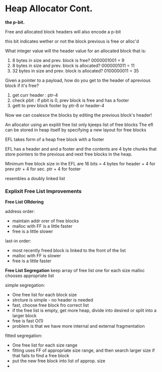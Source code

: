 # Heap Allocator Cont.

**the p-bit.**

Free and allocated block headers will also encode a p-bit

this bit indicates wether or not the block previous is free or alloc'd


What integer value will the header value for an allocated block that is:

1. 8 bytes in size and prev. block is free?
0000001001 = 9
2. 8 bytes in size and prev. block is allocated?
0000001011 = 11
3. 32 bytes in size and prev. block is allocated?
0100000011 = 35

Given a pointer to a payload, how do you get to the header of aprevious block if it's free?
1. get curr header : ptr-4
2. check pbit : if pbit is 0, prev block is free and has a footer
3. gett to prev block footer by ptr-8 or header-4

Now we can coalesce the blocks by editing the previous block's header!

An allocator using an expliit free list only kjeeps list of free blocks
The efl can be stored in heap itself by specifying a new layout for free blocks

EFL takes form of a heap free block with a footer

EFL has a header and and a footer and the contents are 4 byte chunks that store pointers to the previous and next free blocks in the heap.

Minimum free block size in the EFL are 16 bits = 4 bytes for header + 4 for prev ptr + 4 for sec. ptr + 4 for footer

resembles a doubly linked list

### Explixit Free List Improvements

**Free List ORdering**

address order:
 - maintain addr orer of free blocks
 - malloc with FF is a little faster
 - free is a little slower

last-in order:
  - most recently freed block is linked to the front of the list
  - malloc with FF is slower
  - free is a little faster

**Free List Segregation**
keep array of free list one for each size
malloc chooses appropriate list

simple segregation:
  - One free list for each block size
  - strcture is simple - no header is needed
  - fast, choose free block fro correct list
  - if the free list is empty, get more heap, divide into desired or split into a larger block
  - free is fast O(1)
  - problem is that we have more internal and external fragmentation

fitted segregation:
  - One free list for each size range
  - fitting uses FF of appropriate size range, and then search larger size if that fails to find a free block
  - put the new free block into list of approp. size
  - 